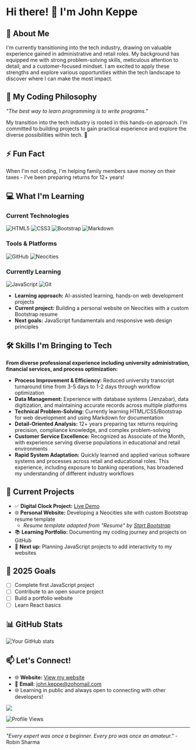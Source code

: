 # Hi there! 👋 I'm John Keppe

## 🚀 About Me
I'm currently transitioning into the tech industry, drawing on valuable experience gained in administrative and retail roles. My background has equipped me with strong problem-solving skills, meticulous attention to detail, and a customer-focused mindset. I am excited to apply these strengths and explore various opportunities within the tech landscape to discover where I can make the most impact.

## 💭 My Coding Philosophy
*"The best way to learn programming is to write programs."*

My transition into the tech industry is rooted in this hands-on approach. I'm committed to building projects to gain practical experience and explore the diverse possibilities within tech. 🚀

## ⚡ Fun Fact
When I'm not coding, I'm helping family members save money on their taxes - I've been preparing returns for 12+ years!

## 💻 What I'm Learning

### Current Technologies
![HTML5](https://img.shields.io/badge/HTML5-E34F26?style=for-the-badge&logo=html5&logoColor=white)
![CSS3](https://img.shields.io/badge/CSS3-1572B6?style=for-the-badge&logo=css3&logoColor=white)
![Bootstrap](https://img.shields.io/badge/Bootstrap-563D7C?style=for-the-badge&logo=bootstrap&logoColor=white)
![Markdown](https://img.shields.io/badge/Markdown-000000?style=for-the-badge&logo=markdown&logoColor=white)

### Tools & Platforms
![GitHub](https://img.shields.io/badge/GitHub-100000?style=for-the-badge&logo=github&logoColor=white)
![Neocities](https://img.shields.io/badge/Neocities-FF6600?style=for-the-badge&logo=neocities&logoColor=white)

### Currently Learning
![JavaScript](https://img.shields.io/badge/JavaScript-F7DF1E?style=for-the-badge&logo=javascript&logoColor=black)
![Git](https://img.shields.io/badge/Git-F05032?style=for-the-badge&logo=git&logoColor=white)

- **Learning approach:** AI-assisted learning, hands-on web development projects
- **Current project:** Building a personal website on Neocities with a custom Bootstrap resume
- **Next goals:** JavaScript fundamentals and responsive web design principles

## 🛠️ Skills I'm Bringing to Tech
**From diverse professional experience including university administration, financial services, and process optimization:**
- **Process Improvement & Efficiency:** Reduced university transcript turnaround time from 3-5 days to 1-2 days through workflow optimization
- **Data Management:** Experience with database systems (Jenzabar), data digitization, and maintaining accurate records across multiple platforms
- **Technical Problem-Solving:** Currently learning HTML/CSS/Bootstrap for web development and using Markdown for documentation
- **Detail-Oriented Analysis:** 12+ years preparing tax returns requiring precision, compliance knowledge, and complex problem-solving
- **Customer Service Excellence:** Recognized as Associate of the Month, with experience serving diverse populations in educational and retail environments
- **Rapid System Adaptation:** Quickly learned and applied various software systems and processes across retail and educational roles. This experience, including exposure to banking operations, has broadened my understanding of different industry workflows

## 🌱 Current Projects
- ✅ **Digital Clock Project:** [Live Demo](https://john-keppe.github.io/Digital-Clock-Project/)
- 🌐 **Personal Website:** Developing a Neocities site with custom Bootstrap resume template
  - *Resume template adapted from "Resume" by [Start Bootstrap](https://startbootstrap.com/theme/resume)*
- 📚 **Learning Portfolio:** Documenting my coding journey and projects on GitHub
- 🎯 **Next up:** Planning JavaScript projects to add interactivity to my websites

## 🎯 2025 Goals
- [ ] Complete first JavaScript project
- [ ] Contribute to an open source project  
- [ ] Build a portfolio website
- [ ] Learn React basics

## 📊 GitHub Stats
![Your GitHub stats](https://github-readme-stats.vercel.app/api?username=yourusername&show_icons=true&theme=radical)

## 📫 Let's Connect!
- 🌐 **Website:** [View my website](https://jkeppe.neocities.org)
- 📧 **Email:** john.keppe@zohomail.com
- 🌐 Learning in public and always open to connecting with other developers!

<img src="https://robohash.org/johnkeppe.png ?size=200x200">

![Profile Views](https://komarev.com/ghpvc/?username=john-keppe&color=brightgreen)

---
*"Every expert was once a beginner. Every pro was once an amateur."* - Robin Sharma
